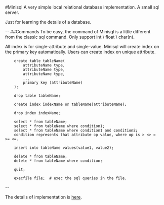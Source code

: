#Minisql
A very simple local relational database implementation. A small sql server.

Just for learning the details of a database.

--
##Commands
To be easy, the command of Minisql is a little different from the classic sql command. Only support int \ float \ char(n).

All index is for single-attribute and single-value. Minisql will create index on the primary key automatically. Users can create index on unique attribute. 


		create table tableName(
			attributeName type,
			attributeName type,
			attributeName type,
			...
			primary key (attributeName)
		);

		drop table tableName;

		create index indexName on tableName(attributeName);
		
		drop index indexName;
		
		select * from tableName;
		select * from tableName where condition1;
		select * from tableName where condition1 and condition2;
		condition represents that attribute op value, where op is > <> = >= <=.
		
		insert into tableName values(value1, value2);
		
		delete * from tableName;
		delete * from tableName where condition;
		
		quit;
		
		execfile file;  # exec the sql queries in the file.

--

The details of implementation is [here](http://www.xuyuhao.com/?p=96).
	
	






